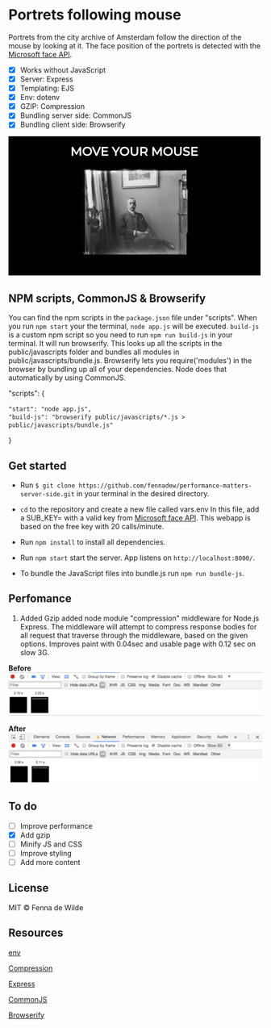 # Portrets following mouse

Portrets from the city archive of Amsterdam follow the direction of the mouse by looking at it. The face position of the portrets is detected with the [Microsoft face API](https://azure.microsoft.com/en-us/services/cognitive-services/face/).
*   [x] Works without JavaScript
*   [x] Server: Express
*   [x] Templating: EJS
*   [x] Env: dotenv
*   [x] GZIP: Compression
*   [x] Bundling server side: CommonJS
*   [x] Bundling client side: Browserify

![Example webapp](https://github.com/fennadew/performance-matters-server-side/blob/master/public/images/example.gif)

## NPM scripts, CommonJS & Browserify
You can find the npm scripts in the `package.json` file under "scripts". When you run `npm start` your the terminal, `node app.js` will be executed.
`build-js` is a custom npm script so you need to run `npm run build-js` in your terminal. It will run browserify. This looks up all the scripts in the public/javascripts folder and bundles all modules in public/javascripts/bundle.js.
Browserify lets you require('modules') in the browser by bundling up all of your dependencies. Node does that automatically by using CommonJS.

  "scripts": {

    "start": "node app.js",
    "build-js": "browserify public/javascripts/*.js > public/javascripts/bundle.js"

  }

## Get started

* Run `$ git clone https://github.com/fennadew/performance-matters-server-side.git` in your terminal in the desired directory.

* `cd` to the repository and create a new file called vars.env
In this file, add a SUB_KEY= with a valid key from [Microsoft face API](https://azure.microsoft.com/en-us/services/cognitive-services/face/).
This webapp is based on the free key with 20 calls/minute. 

* Run `npm install` to install all dependencies.

* Run `npm start` start the server.
App listens on `http://localhost:8000/`.

* To bundle the JavaScript files into bundle.js run `npm run bundle-js`.

## Perfomance
1. Added Gzip
added node module "compression" middleware for Node.js Express. The middleware will attempt to compress response bodies for all request that traverse through the middleware, based on the given options. 
Improves paint with 0.04sec and usable page with 0.12 sec on slow 3G.

<b>Before</b>
![Example webapp](https://github.com/fennadew/performance-matters-server-side/blob/master/public/images/voor.png)

<b>After</b>
![Example webapp](https://github.com/fennadew/performance-matters-server-side/blob/master/public/images/na.png)

## To do
*   [ ] Improve performance
*   [x] Add gzip
*   [ ] Minify JS and CSS
*   [ ] Improve styling
*   [ ] Add more content

## License
MIT © Fenna de Wilde

## Resources

[env](https://github.com/motdotla/dotenv)

[Compression](https://github.com/expressjs/compression)

[Express](https://github.com/expressjs/express)

[CommonJS](https://nodejs.org/docs/latest/api/modules.html)

[Browserify](http://browserify.org/)




